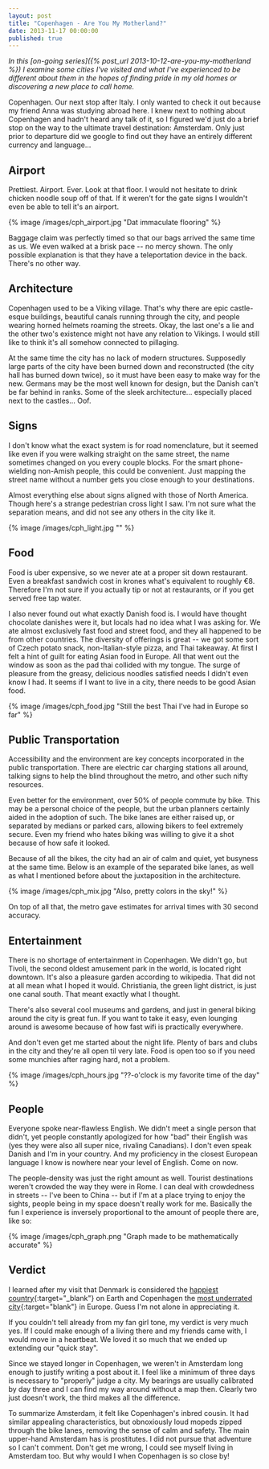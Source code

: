 ```yaml
---
layout: post
title: "Copenhagen - Are You My Motherland?"
date: 2013-11-17 00:00:00
published: true
---
```


_In this [on-going series]({% post_url 2013-10-12-are-you-my-motherland %}) I 
examine some cities I've visited and what I've experienced to be different about 
them in the hopes of finding pride in my old homes or discovering a new place to 
call home._

Copenhagen. Our next stop after Italy. I only wanted to check it out because my 
friend Anna was studying abroad here. I knew next to nothing about Copenhagen 
and hadn't heard any talk of it, so I figured we'd just do a brief stop on the 
way to the ultimate travel destination: Amsterdam. Only just prior to departure 
did we google to find out they have an entirely different currency and 
language...

## Airport ##

Prettiest. Airport. Ever. Look at that floor. I would not hesitate to drink 
chicken noodle soup off of that. If it weren't for the gate signs I wouldn't 
even be able to tell it's an airport.

{% image /images/cph_airport.jpg "Dat immaculate flooring" %}

Baggage claim was perfectly timed so that our bags arrived the same time as us. 
We even walked at a brisk pace -- no mercy shown.  The only possible explanation 
is that they have a teleportation device in the back. There's no other way.


## Architecture ##

Copenhagen used to be a Viking village. That's why there are epic castle-esque 
buildings, beautiful canals running through the city, and people wearing horned 
helmets roaming the streets. Okay, the last one's a lie and the other two's 
existence might not have any relation to Vikings. I would still like to think 
it's all somehow connected to pillaging.

At the same time the city has no lack of modern structures. Supposedly large 
parts of the city have been burned down and reconstructed (the city hall has 
burned down twice), so it must have been easy to make way for the new. Germans 
may be the most well known for design, but the Danish can't be far behind in 
ranks.  Some of the sleek architecture...  especially placed next to the 
castles... Oof.

## Signs ##

I don't know what the exact system is for road nomenclature, but it seemed like 
even if you were walking straight on the same street, the name sometimes changed 
on you every couple blocks. For the smart phone-wielding non-Amish people, this 
could be convenient. Just mapping the street name without a number gets you 
close enough to your destinations.

Almost everything else about signs aligned with those of North America. Though 
here's a strange pedestrian cross light I saw. I'm not sure what the separation 
means, and did not see any others in the city like it.

{% image /images/cph_light.jpg "" %}


## Food ##

Food is uber expensive, so we never ate at a proper sit down restaurant. Even a 
breakfast sandwich cost in krones what's equivalent to roughly €8. Therefore I'm 
not sure if you actually tip or not at restaurants, or if you get served free 
tap water.

I also never found out what exactly Danish food is. I would have thought 
chocolate danishes were it, but locals had no idea what I was asking for. We ate 
almost exclusively fast food and street food, and they all happened to be from 
other countries. The diversity of offerings is great -- we got some sort of 
Czech potato snack, non-Italian-style pizza, and Thai takeaway.  At first I felt 
a hint of guilt for eating Asian food in Europe. All that went out the window as 
soon as the pad thai collided with my tongue. The surge of pleasure from the 
greasy, delicious noodles satisfied needs I didn't even know I had. It seems if 
I want to live in a city, there needs to be good Asian food.

{% image /images/cph_food.jpg "Still the best Thai I've had in Europe so far" %}

## Public Transportation ##

Accessibility and the environment are key concepts incorporated in the public 
transportation. There are electric car charging stations all around, talking 
signs to help the blind throughout the metro, and other such nifty resources.

Even better for the environment, over 50% of people commute by bike. This may be 
a personal choice of the people, but the urban planners certainly aided in the 
adoption of such. The bike lanes are either raised up, or separated by medians 
or parked cars, allowing bikers to feel extremely secure. Even my friend who 
hates biking was willing to give it a shot because of how safe it looked.

Because of all the bikes, the city had an air of calm and quiet, yet busyness at 
the same time. Below is an example of the separated bike lanes, as well as what 
I mentioned before about the juxtaposition in the architecture.

{% image /images/cph_mix.jpg "Also, pretty colors in the sky!" %}

On top of all that, the metro gave estimates for arrival times with 30 second 
accuracy.

## Entertainment ##

There is no shortage of entertainment in Copenhagen. We didn't go, but Tivoli, 
the second oldest amusement park in the world, is located right downtown. It's 
also a pleasure garden according to wikipedia. That did not at all mean what I 
hoped it would. Christiania, the green light district, is just one canal south. 
That meant exactly what I thought.

There's also several cool museums and gardens, and just in general biking around 
the city is great fun. If you want to take it easy, even lounging around is 
awesome because of how fast wifi is practically everywhere.

And don't even get me started about the night life. Plenty of bars and clubs in 
the city and they're all open til very late. Food is open too so if you need 
some munchies after raging hard, not a problem.

{% image /images/cph_hours.jpg "??-o'clock is my favorite time of the day" %}

## People ##

Everyone spoke near-flawless English. We didn't meet a single person that 
didn't, yet people constantly apologized for how "bad" their English was (yes 
they were also all super nice, rivaling Canadians). I don't even speak Danish 
and I'm in your country.  And my proficiency in the closest European language I 
know is nowhere near your level of English. Come on now.

The people-density was just the right amount as well. Tourist destinations 
weren't crowded the way they were in Rome. I can deal with crowdedness in 
streets -- I've been to China -- but if I'm at a place trying to enjoy the 
sights, people being in my space doesn't really work for me. Basically the fun I 
experience is inversely proportional to the amount of people there are, like so:

{% image /images/cph_graph.png "Graph made to be mathematically accurate" %}

## Verdict ##

I learned after my visit that Denmark is considered the [happiest 
country](http://www.huffingtonpost.com/2013/10/22/denmark-happiest-country_n_4070761.html){:target="_blank"} 
on Earth and Copenhagen the [most underrated 
city](http://www.escapehere.com/destination/10-most-beautiful-and-underrated-cities-in-europe/10/){:target="blank"} 
in Europe. Guess I'm not alone in appreciating it.

If you couldn't tell already from my fan girl tone, my verdict is very much yes. 
If I could make enough of a living there and my friends came with, I would move 
in a heartbeat. We loved it so much that we ended up extending our "quick stay".

Since we stayed longer in Copenhagen, we weren't in Amsterdam long enough to 
 justify writing a post about it. I feel like a minimum of three days is 
 necessary to "properly" judge a city. My bearings are usually calibrated by day 
 three and I can find my way around without a map then. Clearly two just doesn't 
 work, the third makes all the difference.

To summarize Amsterdam, it felt like Copenhagen's inbred cousin. It had similar 
appealing characteristics, but obnoxiously loud mopeds zipped through the bike 
lanes, removing the sense of calm and safety. The main upper-hand Amsterdam has 
is prostitutes. I did not pursue that adventure so I can't comment. Don't get me 
wrong, I could see myself living in Amsterdam too. But why would I when 
Copenhagen is so close by!

